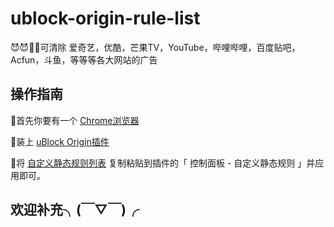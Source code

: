 # ublock-origin-rule-list

😈😈👻👻可清除 爱奇艺，优酷，芒果TV，YouTube，哔哩哔哩，百度贴吧，Acfun，斗鱼，等等等各大网站的广告

## 操作指南
👹首先你要有一个 [Chrome浏览器](https://www.google.com/intl/zh-CN/chrome/)

🤡装上 [uBlock Origin插件](https://chrome.google.com/webstore/detail/ublock-origin/cjpalhdlnbpafiamejdnhcphjbkeiagm?utm_source=chrome-ntp-icon)

💅将 [自定义静态规则列表](https://github.com/tongtingting/ublock-origin-rule-list/blob/master/ublock-origin-rule-list.txt) 复制粘贴到插件的「 控制面板 - 自定义静态规则 」并应用即可。 


## 欢迎补充╮(￣▽￣)╭